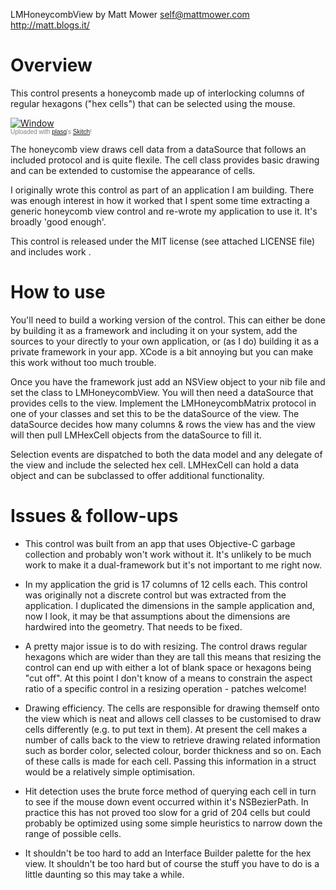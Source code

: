 LMHoneycombView
by Matt Mower <self@mattmower.com>
http://matt.blogs.it/

# Overview

This control presents a honeycomb made up of interlocking columns of regular hexagons ("hex cells") that can be selected using the mouse.

<div class="thumbnail"><a href="http://skitch.com/mattmower/1kps/window"><img src="http://img.skitch.com/20080801-pmtbgm8twr8i4i4753f3j2mhrd.preview.jpg" alt="Window" /></a><br /><span style="font-family: Lucida Grande, Trebuchet, sans-serif, Helvetica, Arial; font-size: 10px; color: #808080">Uploaded with <a href="http://plasq.com/">plasq</a>'s <a href="http://skitch.com">Skitch</a>!</span></div>

The honeycomb view draws cell data from a dataSource that follows an included protocol and is quite flexile. The cell class provides basic drawing and can be extended to customise the appearance of cells.

I originally wrote this control as part of an application I am building. There was enough interest in how it worked that I spent some time extracting a generic honeycomb view control and re-wrote my application to use it. It's broadly 'good enough'.

This control is released under the MIT license (see attached LICENSE file) and includes work .

# How to use

You'll need to build a working version of the control. This can either be done by building it as a framework and including it on your system, add the sources to your directly to your own application, or (as I do) building it as a private framework in your app. XCode is a bit annoying but you can make this work without too much trouble.

Once you have the framework just add an NSView object to your nib file and set the class to LMHoneycombView. You will then need a dataSource that provides cells to the view. Implement the LMHoneycombMatrix protocol in one of your classes and set this to be the dataSource of the view. The dataSource decides how many columns & rows the view has and the view will then pull LMHexCell objects from the dataSource to fill it.

Selection events are dispatched to both the data model and any delegate of the view and include the selected hex cell. LMHexCell can hold a data object and can be subclassed to offer additional functionality.

# Issues & follow-ups

* This control was built from an app that uses Objective-C garbage collection and probably won't work without it. It's unlikely to be much work to make it a dual-framework but it's not important to me right now.

* In my application the grid is 17 columns of 12 cells each. This control was originally not a discrete control but was extracted from the application. I duplicated the dimensions in the sample application and, now I look, it may be that assumptions about the dimensions are hardwired into the geometry. That needs to be fixed.

* A pretty major issue is to do with resizing. The control draws regular hexagons which are wider than they are tall this means that resizing the control can end up with either a lot of blank space or hexagons being "cut off". At this point I don't know of a means to constrain the aspect ratio of a specific control in a resizing operation - patches welcome!

* Drawing efficiency. The cells are responsible for drawing themself onto the view which is neat and allows cell classes to be customised to draw cells differently (e.g. to put text in them). At present the cell makes a number of calls back to the view to retrieve drawing related information such as border color, selected colour, border thickness and so on. Each of these calls is made for each cell. Passing this information in a struct would be a relatively simple optimisation.

* Hit detection uses the brute force method of querying each cell in turn to see if the mouse down event occurred within it's NSBezierPath. In practice this has not proved too slow for a grid of 204 cells but could probably be optimized using some simple heuristics to narrow down the range of possible cells.

* It shouldn't be too hard to add an Interface Builder palette for the hex view. It shouldn't be too hard but of course the stuff you have to do is a little daunting so this may take a while.
